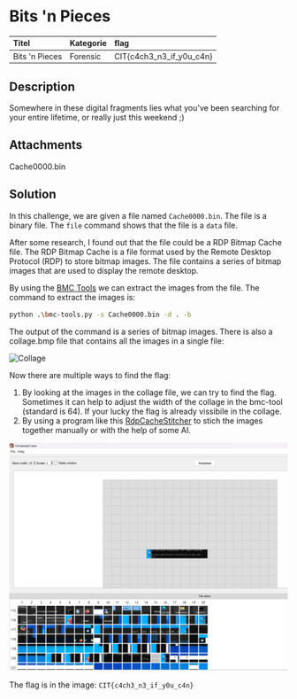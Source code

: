 # Bits 'n Pieces

| Titel          | Kategorie | flag |
| :---        |    :----   |:--- |
| Bits 'n Pieces | Forensic  | CIT{c4ch3_n3_if_y0u_c4n} |

## Description
Somewhere in these digital fragments lies what you've been searching for your entire lifetime, or really just this weekend ;)

## Attachments
Cache0000.bin

## Solution
In this challenge, we are given a file named `Cache0000.bin`. The file is a binary file. The `file` command shows that the file is a `data` file.

After some research, I found out that the file could be a RDP Bitmap Cache file. The RDP Bitmap Cache is a file format used by the Remote Desktop Protocol (RDP) to store bitmap images. The file contains a series of bitmap images that are used to display the remote desktop.

By using the [BMC Tools](https://github.com/ANSSI-FR/bmc-tools) we can extract the images from the file. The command to extract the images is:
```bash
python .\bmc-tools.py -s Cache0000.bin -d . -b
```
The output of the command is a series of bitmap images. There is also a collage.bmp file that contains all the images in a single file:

![Collage](images/Cache0000.bin_collage.bmp)

Now there are multiple ways to find the flag:
1) By looking at the images in the collage file, we can try to find the flag. Sometimes it can help to adjust the width of the collage in the bmc-tool (standard is 64). If your lucky the flag is already vissibile in the collage.
2) By using a program like this [RdpCacheStitcher](https://github.com/BSI-Bund/RdpCacheStitcher) to stich the images together manually or with the help of some AI.

![Stitched Image](images/Screenshot_202.png)

The flag is in the image: `CIT{c4ch3_n3_if_y0u_c4n}`